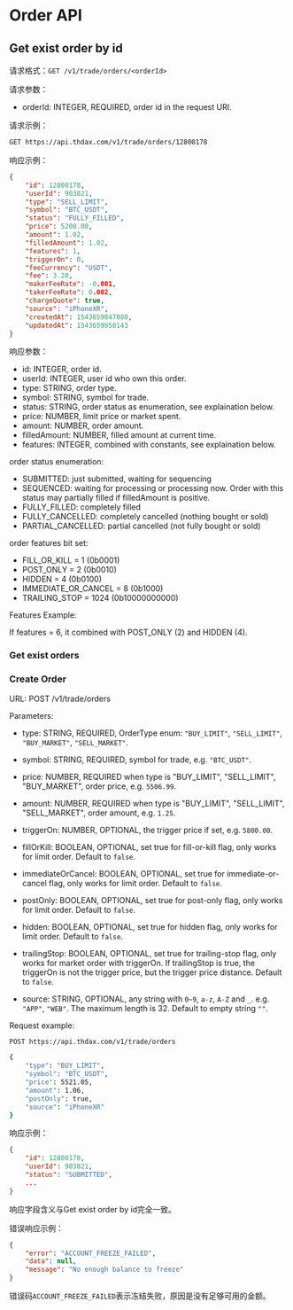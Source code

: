 # Order API

## Get exist order by id

请求格式：`GET /v1/trade/orders/<orderId>`

请求参数：

- orderId: INTEGER, REQUIRED, order id in the request URI.

请求示例：

```bash
GET https://api.thdax.com/v1/trade/orders/12800178
```

响应示例：

```json
{
    "id": 12800178,
    "userId": 903821,
    "type": "SELL_LIMIT",
    "symbol": "BTC_USDT",
    "status": "FULLY_FILLED",
    "price": 5200.00,
    "amount": 1.02,
    "filledAmount": 1.02,
    "features": 1,
    "triggerOn": 0,
    "feeCurrency": "USDT",
    "fee": 3.20,
    "makerFeeRate": -0.001,
    "takerFeeRate": 0.002,
    "chargeQuote": true,
    "source": "iPhoneXR",
    "createdAt": 1543659847880,
    "updatedAt": 1543659850143
}
```

响应参数：

- id: INTEGER, order id.
- userId: INTEGER, user id who own this order.
- type: STRING, order type.
- symbol: STRING, symbol for trade.
- status: STRING, order status as enumeration, see explaination below.
- price: NUMBER, limit price or market spent.
- amount: NUMBER, order amount.
- filledAmount: NUMBER, filled amount at current time.
- features: INTEGER, combined with constants, see explaination below.

order status enumeration:

- SUBMITTED: just submitted, waiting for sequencing
- SEQUENCED: waiting for processing or processing now. Order with this status may partially filled if filledAmount is positive.
- FULLY_FILLED: completely filled
- FULLY_CANCELLED: completely cancelled (nothing bought or sold)
- PARTIAL_CANCELLED: partial cancelled (not fully bought or sold)

order features bit set:

- FILL_OR_KILL = 1 (0b0001)
- POST_ONLY = 2 (0b0010)
- HIDDEN = 4 (0b0100)
- IMMEDIATE_OR_CANCEL = 8 (0b1000)
- TRAILING_STOP = 1024 (0b10000000000)

Features Example:

If features = 6, it combined with POST_ONLY (2) and HIDDEN (4).

### Get exist orders

### Create Order

URL: POST /v1/trade/orders

Parameters:

- type: STRING, REQUIRED, OrderType enum: `"BUY_LIMIT"`, `"SELL_LIMIT"`, `"BUY_MARKET"`, `"SELL_MARKET"`.

- symbol: STRING, REQUIRED, symbol for trade, e.g. `"BTC_USDT"`.

- price: NUMBER, REQUIRED when type is "BUY_LIMIT", "SELL_LIMIT", "BUY_MARKET", order price, e.g. `5506.99`.

- amount: NUMBER, REQUIRED when type is "BUY_LIMIT", "SELL_LIMIT", "SELL_MARKET", order amount, e.g. `1.25`.

- triggerOn: NUMBER, OPTIONAL, the trigger price if set, e.g. `5800.00`.

- fillOrKill: BOOLEAN, OPTIONAL, set true for fill-or-kill flag, only works for limit order. Default to `false`.

- immediateOrCancel: BOOLEAN, OPTIONAL, set true for immediate-or-cancel flag, only works for limit order. Default to `false`.

- postOnly: BOOLEAN, OPTIONAL, set true for post-only flag, only works for limit order. Default to `false`.

- hidden: BOOLEAN, OPTIONAL, set true for hidden flag, only works for limit order. Default to `false`.

- trailingStop: BOOLEAN, OPTIONAL, set true for trailing-stop flag, only works for market order with triggerOn. If trailingStop is true, the triggerOn is not the trigger price, but the trigger price distance. Default to `false`.

- source: STRING, OPTIONAL, any string with `0~9`, `a-z`, `A-Z` and `_`. e.g. `"APP"`, `"WEB"`. The maximum length is 32. Default to empty string `""`.

Request example:

```bash
POST https://api.thdax.com/v1/trade/orders

{
    "type": "BUY_LIMIT",
    "symbol": "BTC_USDT",
    "price": 5521.05,
    "amount": 1.06,
    "postOnly": true,
    "source": "iPhoneXR"
}
```

响应示例：

```json
{
    "id": 12800178,
    "userId": 903821,
    "status": "SUBMITTED",
    ...
}
```

响应字段含义与Get exist order by id完全一致。

错误响应示例：

```json
{
    "error": "ACCOUNT_FREEZE_FAILED",
    "data": null,
    "message": "No enough balance to freeze"
}
```

错误码`ACCOUNT_FREEZE_FAILED`表示冻结失败，原因是没有足够可用的金额。
